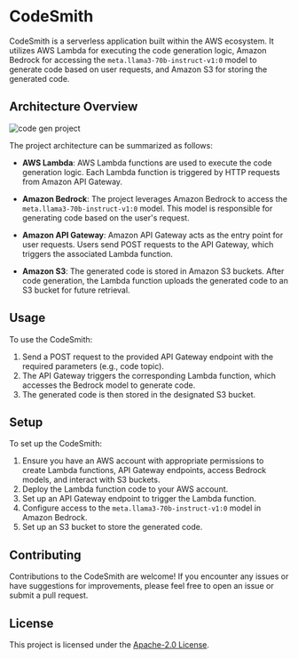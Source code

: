 # CodeSmith

CodeSmith is a serverless application built within the AWS ecosystem. It utilizes AWS Lambda for executing the code generation logic, Amazon Bedrock for accessing the `meta.llama3-70b-instruct-v1:0` model to generate code based on user requests, and Amazon S3 for storing the generated code.

## Architecture Overview

![code gen project](https://github.com/avd1729/CodeSmith/assets/94891044/693ebef9-97bd-4fb0-b9b1-8f5eebc85ec0)


The project architecture can be summarized as follows:

- **AWS Lambda**: AWS Lambda functions are used to execute the code generation logic. Each Lambda function is triggered by HTTP requests from Amazon API Gateway.

- **Amazon Bedrock**: The project leverages Amazon Bedrock to access the `meta.llama3-70b-instruct-v1:0` model. This model is responsible for generating code based on the user's request.

- **Amazon API Gateway**: Amazon API Gateway acts as the entry point for user requests. Users send POST requests to the API Gateway, which triggers the associated Lambda function.

- **Amazon S3**: The generated code is stored in Amazon S3 buckets. After code generation, the Lambda function uploads the generated code to an S3 bucket for future retrieval.

## Usage

To use the CodeSmith:

1. Send a POST request to the provided API Gateway endpoint with the required parameters (e.g., code topic).
2. The API Gateway triggers the corresponding Lambda function, which accesses the Bedrock model to generate code.
3. The generated code is then stored in the designated S3 bucket.

## Setup

To set up the CodeSmith:

1. Ensure you have an AWS account with appropriate permissions to create Lambda functions, API Gateway endpoints, access Bedrock models, and interact with S3 buckets.
2. Deploy the Lambda function code to your AWS account.
3. Set up an API Gateway endpoint to trigger the Lambda function.
4. Configure access to the `meta.llama3-70b-instruct-v1:0` model in Amazon Bedrock.
5. Set up an S3 bucket to store the generated code.

## Contributing

Contributions to the CodeSmith are welcome! If you encounter any issues or have suggestions for improvements, please feel free to open an issue or submit a pull request.

## License

This project is licensed under the [Apache-2.0 License](LICENSE).
